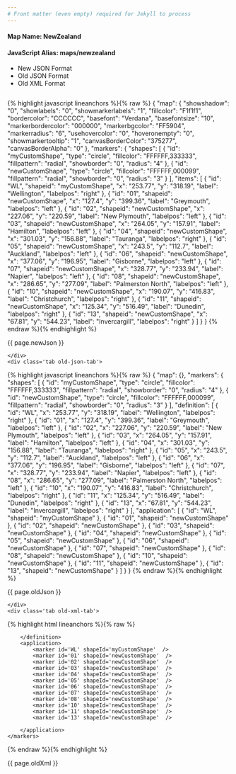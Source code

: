 ```yaml
---
# Front matter (even empty) required for Jekyll to process
---
```


#### Map Name: NewZealand

#### JavaScript Alias: maps/newzealand


<ul class='code-tabs'>
    <li class='active'>
        <a data-toggle='new-json'>New JSON Format</a>
    </li>
    <li>
        <a data-toggle='old-json'>Old JSON Format</a>
    </li>
    <li>
        <a data-toggle='old-xml'>Old XML Format</a>
    </li>
</ul>
<div class='tab-content'>
    <pre class='plain-code'></pre>
    <div class='tab new-json-tab active'>
{% highlight javascript lineanchors %}{% raw %}
{
    "map": {
        "showshadow": "0",
        "showlabels": "0",
        "showmarkerlabels": "1",
        "fillcolor": "F1f1f1",
        "bordercolor": "CCCCCC",
        "basefont": "Verdana",
        "basefontsize": "10",
        "markerbordercolor": "000000",
        "markerbgcolor": "FF5904",
        "markerradius": "6",
        "usehovercolor": "0",
        "hoveronempty": "0",
        "showmarkertooltip": "1",
        "canvasBorderColor": "375277",
        "canvasBorderAlpha": "0"
    },
    "markers": {
        "shapes": [
            {
                "id": "myCustomShape",
                "type": "circle",
                "fillcolor": "FFFFFF,333333",
                "fillpattern": "radial",
                "showborder": "0",
                "radius": "4"
            },
            {
                "id": "newCustomShape",
                "type": "circle",
                "fillcolor": "FFFFFF,000099",
                "fillpattern": "radial",
                "showborder": "0",
                "radius": "3"
            }
        ],
        "items": [
            {
                "id": "WL",
                "shapeid": "myCustomShape",
                "x": "253.77",
                "y": "318.19",
                "label": "Wellington",
                "labelpos": "right"
            },
            {
                "id": "01",
                "shapeid": "newCustomShape",
                "x": "127.4",
                "y": "399.36",
                "label": "Greymouth",
                "labelpos": "left"
            },
            {
                "id": "02",
                "shapeid": "newCustomShape",
                "x": "227.06",
                "y": "220.59",
                "label": "New Plymouth",
                "labelpos": "left"
            },
            {
                "id": "03",
                "shapeid": "newCustomShape",
                "x": "264.05",
                "y": "157.91",
                "label": "Hamilton",
                "labelpos": "left"
            },
            {
                "id": "04",
                "shapeid": "newCustomShape",
                "x": "301.03",
                "y": "156.88",
                "label": "Tauranga",
                "labelpos": "right"
            },
            {
                "id": "05",
                "shapeid": "newCustomShape",
                "x": "243.5",
                "y": "112.7",
                "label": "Auckland",
                "labelpos": "left"
            },
            {
                "id": "06",
                "shapeid": "newCustomShape",
                "x": "377.06",
                "y": "196.95",
                "label": "Gisborne",
                "labelpos": "left"
            },
            {
                "id": "07",
                "shapeid": "newCustomShape",
                "x": "328.77",
                "y": "233.94",
                "label": "Napier",
                "labelpos": "left"
            },
            {
                "id": "08",
                "shapeid": "newCustomShape",
                "x": "286.65",
                "y": "277.09",
                "label": "Palmerston North",
                "labelpos": "left"
            },
            {
                "id": "10",
                "shapeid": "newCustomShape",
                "x": "190.07",
                "y": "416.83",
                "label": "Christchurch",
                "labelpos": "right"
            },
            {
                "id": "11",
                "shapeid": "newCustomShape",
                "x": "125.34",
                "y": "516.49",
                "label": "Dunedin",
                "labelpos": "right"
            },
            {
                "id": "13",
                "shapeid": "newCustomShape",
                "x": "67.81",
                "y": "544.23",
                "label": "Invercargill",
                "labelpos": "right"
            }
        ]
    }
}
{% endraw %}{% endhighlight %}


<p class='text-success'>{{ page.newJson }}</p>

    </div>
    <div class='tab old-json-tab'>
{% highlight javascript lineanchors %}{% raw %}
{
    "map": {},
    "markers": {
        "shapes": [
            {
                "id": "myCustomShape",
                "type": "circle",
                "fillcolor": "FFFFFF,333333",
                "fillpattern": "radial",
                "showborder": "0",
                "radius": "4"
            },
            {
                "id": "newCustomShape",
                "type": "circle",
                "fillcolor": "FFFFFF,000099",
                "fillpattern": "radial",
                "showborder": "0",
                "radius": "3"
            }
        ],
        "definition": [
            {
                "id": "WL",
                "x": "253.77",
                "y": "318.19",
                "label": "Wellington",
                "labelpos": "right"
            },
            {
                "id": "01",
                "x": "127.4",
                "y": "399.36",
                "label": "Greymouth",
                "labelpos": "left"
            },
            {
                "id": "02",
                "x": "227.06",
                "y": "220.59",
                "label": "New Plymouth",
                "labelpos": "left"
            },
            {
                "id": "03",
                "x": "264.05",
                "y": "157.91",
                "label": "Hamilton",
                "labelpos": "left"
            },
            {
                "id": "04",
                "x": "301.03",
                "y": "156.88",
                "label": "Tauranga",
                "labelpos": "right"
            },
            {
                "id": "05",
                "x": "243.5",
                "y": "112.7",
                "label": "Auckland",
                "labelpos": "left"
            },
            {
                "id": "06",
                "x": "377.06",
                "y": "196.95",
                "label": "Gisborne",
                "labelpos": "left"
            },
            {
                "id": "07",
                "x": "328.77",
                "y": "233.94",
                "label": "Napier",
                "labelpos": "left"
            },
            {
                "id": "08",
                "x": "286.65",
                "y": "277.09",
                "label": "Palmerston North",
                "labelpos": "left"
            },
            {
                "id": "10",
                "x": "190.07",
                "y": "416.83",
                "label": "Christchurch",
                "labelpos": "right"
            },
            {
                "id": "11",
                "x": "125.34",
                "y": "516.49",
                "label": "Dunedin",
                "labelpos": "right"
            },
            {
                "id": "13",
                "x": "67.81",
                "y": "544.23",
                "label": "Invercargill",
                "labelpos": "right"
            }
        ],
        "application": [
            {
                "id": "WL",
                "shapeid": "myCustomShape"
            },
            {
                "id": "01",
                "shapeid": "newCustomShape"
            },
            {
                "id": "02",
                "shapeid": "newCustomShape"
            },
            {
                "id": "03",
                "shapeid": "newCustomShape"
            },
            {
                "id": "04",
                "shapeid": "newCustomShape"
            },
            {
                "id": "05",
                "shapeid": "newCustomShape"
            },
            {
                "id": "06",
                "shapeid": "newCustomShape"
            },
            {
                "id": "07",
                "shapeid": "newCustomShape"
            },
            {
                "id": "08",
                "shapeid": "newCustomShape"
            },
            {
                "id": "10",
                "shapeid": "newCustomShape"
            },
            {
                "id": "11",
                "shapeid": "newCustomShape"
            },
            {
                "id": "13",
                "shapeid": "newCustomShape"
            }
        ]
    }
}
{% endraw %}{% endhighlight %}


<p class='text-success'>{{ page.oldJson }}</p>

    </div>
    <div class='tab old-xml-tab'>
{% highlight html lineanchors %}{% raw %}
<map>
	<markers>
	    <shapes>
		    <shape id='myCustomShape' type='circle' fillColor='FFFFFF,333333' fillPattern='radial' showBorder='0' radius='4'/>
			 <shape id='newCustomShape' type='circle' fillColor='FFFFFF,000099' fillPattern='radial' showBorder='0' radius='3'/>
		</shapes>
		<definition>
			<marker id='WL' x='253.77' y='318.19' label='Wellington' labelPos='right'  />
			<marker id='01' x='127.4' y='399.36' label='Greymouth' labelPos='left'  />
			<marker id='02' x='227.06' y='220.59' label='New Plymouth' labelPos='left'  />
			<marker id='03' x='264.05' y='157.91' label='Hamilton' labelPos='left'  />
			<marker id='04' x='301.03' y='156.88' label='Tauranga' labelPos='right'  />
			<marker id='05' x='243.5' y='112.7' label='Auckland' labelPos='left'  />
			<marker id='06' x='377.06' y='196.95' label='Gisborne' labelPos='left'  />
			<marker id='07' x='328.77' y='233.94' label='Napier' labelPos='left'  />
			<marker id='08' x='286.65' y='277.09' label='Palmerston North' labelPos='left'  />
			<marker id='10' x='190.07' y='416.83' label='Christchurch' labelPos='right'  />
			<marker id='11' x='125.34' y='516.49' label='Dunedin' labelPos='right'  />
			<marker id='13' x='67.81' y='544.23' label='Invercargill' labelPos='right'  />

		</definition>
		<application>
			<marker id='WL' shapeId='myCustomShape'  />
			<marker id='01' shapeId='newCustomShape'  />
			<marker id='02' shapeId='newCustomShape'  />
			<marker id='03' shapeId='newCustomShape'  />
			<marker id='04' shapeId='newCustomShape'  />
			<marker id='05' shapeId='newCustomShape'  />
			<marker id='06' shapeId='newCustomShape'  />
			<marker id='07' shapeId='newCustomShape'  />
			<marker id='08' shapeId='newCustomShape'  />
			<marker id='10' shapeId='newCustomShape'  />
			<marker id='11' shapeId='newCustomShape'  />
			<marker id='13' shapeId='newCustomShape'  />

		</application>
	</markers>
</map>
{% endraw %}{% endhighlight %}

<p class='text-success'>{{ page.oldXml }}</p>

</div>
</div>
